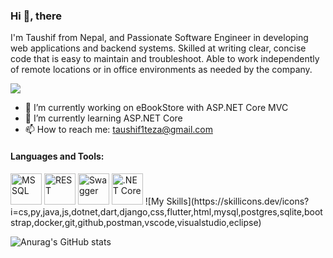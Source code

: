 ### Hi 👋, there
I'm Taushif from Nepal, and Passionate Software Engineer in developing web applications and backend systems. Skilled at writing clear, concise code that is easy to maintain and
troubleshoot. Able to work independently of remote locations or in office environments as needed by the company.

![](https://komarev.com/ghpvc/?username=TaushifReza&style=flat-square&color=brightgreen&base=2000)

- 🔭 I’m currently working on eBookStore with ASP.NET Core MVC
- 🌱 I’m currently learning ASP.NET Core
- 📫 How to reach me: taushif1teza@gmail.com

#### Languages and Tools:
<img width="50" src="https://github.com/marwin1991/profile-technology-icons/assets/19180175/3b371807-db7c-45b4-8720-c0cfc901680a" alt="MSSQL" title="MSSQL"/>
<img width="50" src="https://user-images.githubusercontent.com/25181517/192107858-fe19f043-c502-4009-8c47-476fc89718ad.png" alt="REST" title="REST"/>
<img width="50" src="https://user-images.githubusercontent.com/25181517/186711335-a3729606-5a78-4496-9a36-06efcc74f800.png" alt="Swagger" title="Swagger"/>
<img width="50" src="https://user-images.githubusercontent.com/25181517/121405754-b4f48f80-c95d-11eb-8893-fc325bde617f.png" alt=".NET Core" title=".NET Core"/> 
![My Skills](https://skillicons.dev/icons?i=cs,py,java,js,dotnet,dart,django,css,flutter,html,mysql,postgres,sqlite,bootstrap,docker,git,github,postman,vscode,visualstudio,eclipse)


![Anurag's GitHub stats](https://github-readme-stats.vercel.app/api?username=TaushifReza&theme=nightowl&show_icons=true)
